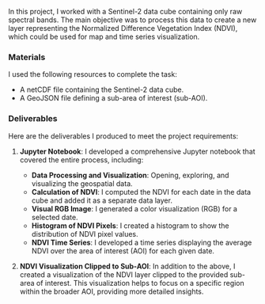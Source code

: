 In this project, I worked with a Sentinel-2 data cube containing only raw spectral bands. The main objective was to process this data to create a new layer representing the Normalized Difference Vegetation Index (NDVI), which could be used for map and time series visualization.

### Materials
I used the following resources to complete the task:
- A netCDF file containing the Sentinel-2 data cube.
- A GeoJSON file defining a sub-area of interest (sub-AOI).

### Deliverables
Here are the deliverables I produced to meet the project requirements:

1. **Jupyter Notebook**: I developed a comprehensive Jupyter notebook that covered the entire process, including:
   - **Data Processing and Visualization**: Opening, exploring, and visualizing the geospatial data.
   - **Calculation of NDVI**: I computed the NDVI for each date in the data cube and added it as a separate data layer.
   - **Visual RGB Image**: I generated a color visualization (RGB) for a selected date.
   - **Histogram of NDVI Pixels**: I created a histogram to show the distribution of NDVI pixel values.
   - **NDVI Time Series**: I developed a time series displaying the average NDVI over the area of interest (AOI) for each given date.

2. **NDVI Visualization Clipped to Sub-AOI**: In addition to the above, I created a visualization of the NDVI layer clipped to the provided sub-area of interest. This visualization helps to focus on a specific region within the broader AOI, providing more detailed insights.
